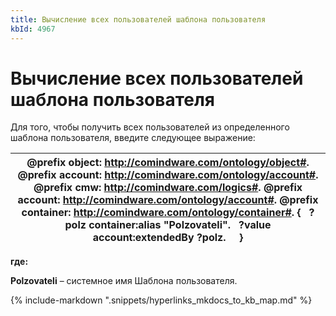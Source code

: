 ```yaml
---
title: Вычисление всех пользователей шаблона пользователя
kbId: 4967
---
```


# Вычисление всех пользователей шаблона пользователя

Для того, чтобы получить всех пользователей из определенного шаблона пользователя, введите следующее выражение:

| @prefix object: <http://comindware.com/ontology/object#>. @prefix account: <http://comindware.com/ontology/account#>. @prefix cmw: <http://comindware.com/logics#>. @prefix account: <http://comindware.com/ontology/account#>. @prefix container: <http://comindware.com/ontology/container#>. {   ?polz container:alias "Polzovateli".   ?value account:extendedBy ?polz.     } |
| --- |

**где:**

**Polzovateli** – системное имя Шаблона пользователя.

{% include-markdown ".snippets/hyperlinks_mkdocs_to_kb_map.md" %}
